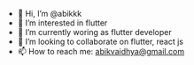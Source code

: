 - 👋 Hi, I’m @abikkk
- 👀 I’m interested in flutter
- 🌱 I’m currently woring as flutter developer
- 💞️ I’m looking to collaborate on flutter, react js
- 📫 How to reach me: abikvaidhya@gmail.com

<!---

--->

